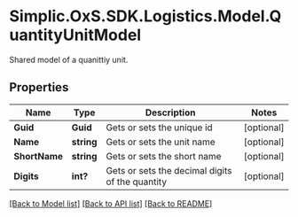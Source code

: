 # Simplic.OxS.SDK.Logistics.Model.QuantityUnitModel
Shared model of a quanittiy unit.

## Properties

Name | Type | Description | Notes
------------ | ------------- | ------------- | -------------
**Guid** | **Guid** | Gets or sets the unique id | [optional] 
**Name** | **string** | Gets or sets the unit name | [optional] 
**ShortName** | **string** | Gets or sets the short name | [optional] 
**Digits** | **int?** | Gets or sets the decimal digits of the quantity | [optional] 

[[Back to Model list]](../README.md#documentation-for-models) [[Back to API list]](../README.md#documentation-for-api-endpoints) [[Back to README]](../README.md)

